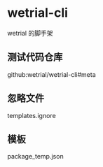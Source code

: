 # wetrial-cli

wetrial 的脚手架

## 测试代码仓库

github:wetrial/wetrial-cli#meta

## 忽略文件

templates.ignore

## 模板

package_temp.json
